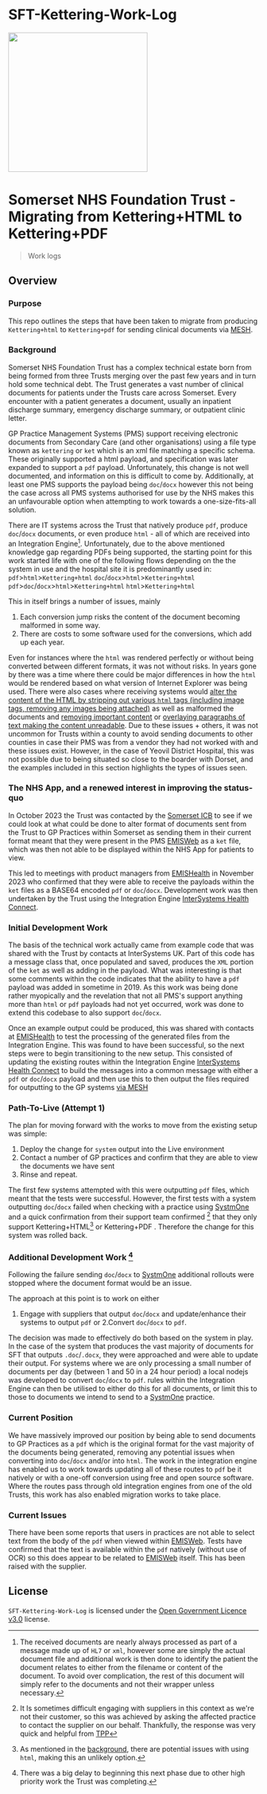 # SFT-Kettering-Work-Log

<a href="https://www.somersetft.nhs.uk/">
	<img alttext="Somerset NHS Foundation Trust Logo" src="https://www.somersetft.nhs.uk/wp-content/uploads/2023/08/Somerset-NHS-logo_EPS-FILE_right-alligned-logo-01-e1690903130748-1024x517.jpg" width="280" />
</a>

# Somerset NHS Foundation Trust - Migrating from Kettering+HTML to Kettering+PDF

> Work logs 

## Overview

### Purpose

This repo outlines the steps that have been taken to migrate from producing `Kettering+html` to `Kettering+pdf` for sending clinical documents via [MESH](https://digital.nhs.uk/services/message-exchange-for-social-care-and-health-mesh).

### Background

Somerset NHS Foundation Trust has a complex technical estate born from being formed from three Trusts merging over the past few years and in turn hold some technical debt. The Trust generates a vast number of clinical documents for patients under the Trusts care across Somerset. Every encounter with a patient generates a document, usually an inpatient discharge summary, emergency discharge summary, or outpatient clinic letter.

GP Practice Management Systems (PMS) support receiving electronic documents from Secondary Care (and other organisations) using a file type known as `kettering` or `ket` which is an xml file matching a specific schema. These originally supported a html payload, and specification was later expanded to support a `pdf` payload. Unfortunately, this change is not well documented, and information on this is difficult to come by. Additionally, at least one PMS supports the payload being `doc`/`docx` however this not being the case across all PMS systems authorised for use by the NHS makes this an unfavourable option when attempting to work towards a one-size-fits-all solution.

There are IT systems across the Trust that natively produce `pdf`, produce `doc`/`docx` documents, or even produce `html` - all of which are received into an Integration Engine[^1]. Unfortunately, due to the above mentioned knowledge gap regarding PDFs being supported, the starting point for this work started life with one of the following flows depending on the the system in use and the hospital site it is predominantly used in:
`pdf`>`html`>`Kettering+html`
`doc`/`docx`>`html`>`Kettering+html`
`pdf`>`doc`/`docx`>`html`>`Kettering+html`
`html`>`Kettering+html`
[^1]:The received documents are nearly always processed as part of a message made up of `HL7` or `xml`, however some are simply the actual document file and additional work is then done to identify the patient the document relates to either from the filename or content of the document. To avoid over complication, the rest of this document will simply refer to the documents and not their wrapper unless necessary.

This in itself brings a number of issues, mainly
1. Each conversion jump risks the content of the document becoming malformed in some way.
2. There are costs to some software used for the conversions, which add up each year.

Even for instances where the `html` was rendered perfectly or without being converted between different formats, it was not without risks. In years gone by there was a time where there could be major differences in how the `html` would be rendered based on what version of Internet Explorer was being used. There were also cases where receiving systems would [alter the content of the HTML by stripping out various `html` tags (including image tags, removing any images being attached)](https://github.com/TauntonandSomersetNHSTrust/ydh-toc-itk3/tree/main?tab=readme-ov-file#removed-images-examples) as well as malformed the documents and [removing important content](https://github.com/TauntonandSomersetNHSTrust/ydh-toc-itk3/tree/main?tab=readme-ov-file#missing-content-examples) or [overlaying paragraphs of text making the content unreadable](https://github.com/TauntonandSomersetNHSTrust/ydh-toc-itk3/tree/main?tab=readme-ov-file#overlapping-paragraph-examples). Due to these issues + others, it was not uncommon for Trusts within a county to avoid sending documents to other counties in case their PMS was from a vendor they had not worked with and these issues exist. However, in the case of Yeovil District Hospital, this was not possible due to being situated so close to the boarder with Dorset, and the examples included in this section highlights the types of issues seen.

### The NHS App, and a renewed interest in improving the status-quo
In October 2023 the Trust was contacted by the [Somerset ICB](https://nhssomerset.nhs.uk/) to see if we could look at what could be done to alter format of documents sent from the Trust to GP Practices within Somerset as sending them in their current format meant that they were present in the PMS [EMISWeb](https://www.emishealth.com/products/emis-web) as a `ket` file, which was then not able to be displayed within the NHS App for patients to view.

This led to meetings with product managers from [EMISHealth](https://www.emishealth.com/) in November 2023 who confirmed that they were able to receive the payloads within the `ket` files as a BASE64 encoded `pdf` or `doc`/`docx`. Development work was then undertaken by the Trust using the Integration Engine [InterSystems Health Connect](https://www.intersystems.com/uk/products/healthshare/health-connect/).

### Initial Development Work
The basis of the technical work actually came from example code that was shared with the Trust by contacts at InterSystems UK. Part of this code has a message class that, once populated and saved, produces the `XML` portion of the `ket` as well as adding in the payload. What was interesting is that some comments within the code indicates that the ability to have a `pdf` payload was added in sometime in 2019. As this work was being done rather myopically and the revelation that not all PMS's support anything more than `html` or `pdf` payloads had not yet occurred, work was done to extend this codebase to also support `doc`/`docx`.

Once an example output could be produced, this was shared with contacts at [EMISHealth](https://www.emishealth.com/) to test the processing of the generated files from the Integration Engine. This was found to have been successful, so the next steps were to begin transitioning to the new setup. This consisted of updating the existing routes within the Integration Engine [InterSystems Health Connect](https://www.intersystems.com/uk/products/healthshare/health-connect/) to build the messages into a common message with either a `pdf` or `doc`/`docx` payload and then use this to then output the files required for outputting to the GP systems [via MESH](https://digital.nhs.uk/services/message-exchange-for-social-care-and-health-mesh)

### Path-To-Live (Attempt 1)
The plan for moving forward with the works to move from the existing setup was simple:
1. Deploy the change for `system` output into the Live environment
2. Contact a number of GP practices and confirm that they are able to view the documents we have sent
3. Rinse and repeat.

The first few systems attempted with this were outputting `pdf` files, which meant that the tests were successful. However, the first tests with a system outputting `doc`/`docx` failed when checking with a practice using [SystmOne](https://en.wikipedia.org/wiki/SystmOne) and a quick confirmation from their support team confirmed [^2] that they only support Kettering+HTML[^3] or Kettering+PDF . Therefore the change for this system was rolled back.
[^2]: It Is sometimes difficult engaging with suppliers in this context as we're not their customer, so this was achieved by asking the affected practice to contact the supplier on our behalf. Thankfully, the response was very quick and helpful from [TPP](https://tpp-uk.com/)
[^3]: As mentioned in the [background](https://github.com/NHS-juju/SFT-Kettering-Work-Log/edit/main/README.md#background), there are potential issues with using `html`, making this an unlikely option.

### Additional Development Work [^4]
[^4]: There was a big delay to beginning this next phase due to other high priority work the Trust was completing.

Following the failure sending `doc`/`docx` to [SystmOne](https://en.wikipedia.org/wiki/SystmOne) additional rollouts were stopped where the document format would be an issue.

The approach at this point is to work on either
1. Engage with suppliers that output `doc`/`docx` and update/enhance their systems to output `pdf`
or
2.Convert `doc`/`docx` to `pdf`.

The decision was made to effectively do both based on the system in play. In the case of the system that produces the vast majority of documents for SFT that outputs `.doc`/`.docx`, they were approached and were able to update their output. For systems where we are only processing a small number of documents per day (between 1 and 50 in a 24 hour period) a local nodejs was developed to convert `doc`/`docx` to `pdf`. rules within the Integration Engine can then be utilised to either do this for all documents, or limit this to those to documents we intend to send to a [SystmOne](https://en.wikipedia.org/wiki/SystmOne) practice.

### Current Position
We have massively improved our position by being able to send documents to GP Practices as a `pdf` which is the original format for the vast majority of the documents being generated, removing any potential issues when converting into `doc`/`docx` and/or into `html`. The work in the integration engine has enabled us to work towards updating all of these routes to `pdf` be it natively or with a one-off conversion using free and open source software. Where the routes pass through old integration engines from one of the old Trusts, this work has also enabled migration works to take place.

### Current Issues
There have been some reports that users in practices are not able to select text from the body of the `pdf` when viewed within [EMISWeb](https://www.emishealth.com/products/emis-web). Tests have confirmed that the text is available within the `pdf` natively (without use of OCR) so this does appear to be related to [EMISWeb](https://www.emishealth.com/products/emis-web) itself. This has been raised with the supplier.
## License
`SFT-Kettering-Work-Log` is licensed under the [Open Government Licence v3.0](./LICENSE) license.
